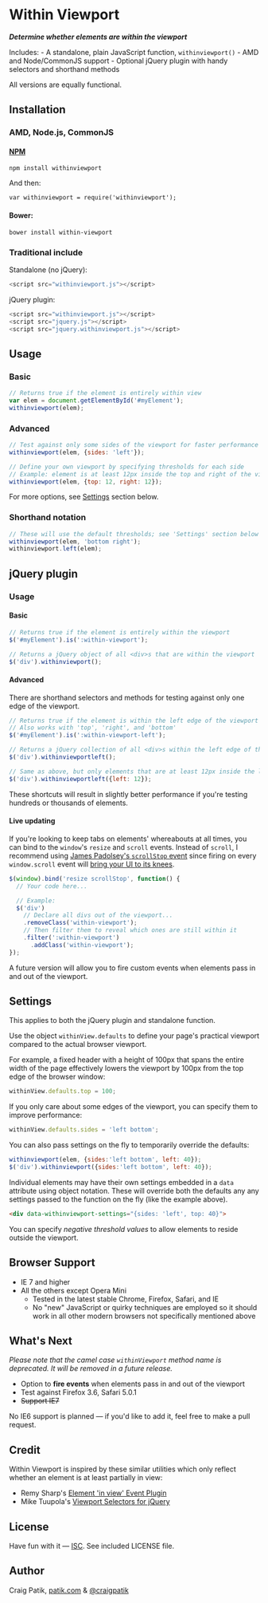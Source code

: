 # Within Viewport

***Determine whether elements are within the viewport***

Includes:
    - A standalone, plain JavaScript function, `withinviewport()`
    - AMD and Node/CommonJS support
    - Optional jQuery plugin with handy selectors and shorthand methods

All versions are equally functional.

## Installation

### AMD, Node.js, CommonJS

#### [NPM](https://www.npmjs.com/package/withinviewport)

`npm install withinviewport`

And then:

`var withinviewport = require('withinviewport');`

#### Bower:

`bower install within-viewport`

### Traditional include

Standalone (no jQuery):

```js
<script src="withinviewport.js"></script>
```

jQuery plugin:

```js
<script src="withinviewport.js"></script>
<script src="jquery.js"></script>
<script src="jquery.withinviewport.js"></script>
```

## Usage

### Basic

```js
// Returns true if the element is entirely within view
var elem = document.getElementById('#myElement');
withinviewport(elem);
```

### Advanced

```js
// Test against only some sides of the viewport for faster performance
withinviewport(elem, {sides: 'left'});
```

```js
// Define your own viewport by specifying thresholds for each side
// Example: element is at least 12px inside the top and right of the viewport
withinviewport(elem, {top: 12, right: 12});
```

For more options, see [Settings](#settings) section below.

### Shorthand notation

```js
// These will use the default thresholds; see 'Settings' section below
withinviewport(elem, 'bottom right');
withinviewport.left(elem);
```

## jQuery plugin

### Usage

#### Basic

```js
// Returns true if the element is entirely within the viewport
$('#myElement').is(':within-viewport');
```

```js
// Returns a jQuery object of all <div>s that are within the viewport
$('div').withinviewport();
```

#### Advanced

There are shorthand selectors and methods for testing against only one edge of the viewport.

```js
// Returns true if the element is within the left edge of the viewport
// Also works with 'top', 'right', and 'bottom'
$('#myElement').is(':within-viewport-left');
```

```js
// Returns a jQuery collection of all <div>s within the left edge of the viewport
$('div').withinviewportleft();
```

```js
// Same as above, but only elements that are at least 12px inside the left edge
$('div').withinviewportleft({left: 12});
```

These shortcuts will result in slightly better performance if you're testing hundreds or thousands of elements.

#### Live updating

If you're looking to keep tabs on elements' whereabouts at all times, you can bind to the `window`'s `resize` and `scroll` events. Instead of `scroll`, I recommend using [James Padolsey's `scrollStop` event](http://james.padolsey.com/javascript/special-scroll-events-for-jquery/) since firing on every `window.scroll` event will [bring your UI to its knees](http://ejohn.org/blog/learning-from-twitter/).

```js
$(window).bind('resize scrollStop', function() {
  // Your code here...

  // Example:
  $('div')
    // Declare all divs out of the viewport...
    .removeClass('within-viewport');
    // Then filter them to reveal which ones are still within it
    .filter(':within-viewport')
      .addClass('within-viewport');
});
```

A future version will allow you to fire custom events when elements pass in and out of the viewport.

## Settings

This applies to both the jQuery plugin and standalone function.

Use the object `withinView.defaults` to define your page's practical viewport compared to the actual browser viewport.

For example, a fixed header with a height of 100px that spans the entire width of the page effectively lowers the viewport by 100px from the top edge of the browser window:

```js
withinView.defaults.top = 100;
```

If you only care about some edges of the viewport, you can specify them to improve performance:

```js
withinView.defaults.sides = 'left bottom';
```

You can also pass settings on the fly to temporarily override the defaults:

```js
withinviewport(elem, {sides:'left bottom', left: 40});
$('div').withinviewport({sides:'left bottom', left: 40});
```

Individual elements may have their own settings embedded in a `data` attribute using object notation. These will override both the defaults any any settings passed to the function on the fly (like the example above).

```html
<div data-withinviewport-settings="{sides: 'left', top: 40}">
```

You can specify *negative threshold values* to allow elements to reside outside the viewport.

## Browser Support

- IE 7 and higher
- All the others except Opera Mini
    + Tested in the latest stable Chrome, Firefox, Safari, and IE
    + No "new" JavaScript or quirky techniques are employed so it should work in all other modern browsers not specifically mentioned above

## What's Next

*Please note that the camel case `withinViewport` method name is deprecated. It will be removed in a future release.*

- Option to **fire events** when elements pass in and out of the viewport
- Test against Firefox 3.6, Safari 5.0.1
- ~~Support IE7~~

No IE6 support is planned &mdash; if you'd like to add it, feel free to make a pull request.

## Credit

Within Viewport is inspired by these similar utilities which only reflect whether an element is at least partially in view:

* Remy Sharp's [Element 'in view' Event Plugin](http://remysharp.com/2009/01/26/element-in-view-event-plugin/)
* Mike Tuupola's [Viewport Selectors for jQuery](http://www.appelsiini.net/projects/viewport)

## License

Have fun with it &mdash; [ISC](http://choosealicense.com/licenses/isc/). See included LICENSE file.

## Author

Craig Patik, [patik.com](http://patik.com/) & [@craigpatik](https://twitter.com/craigpatik)
